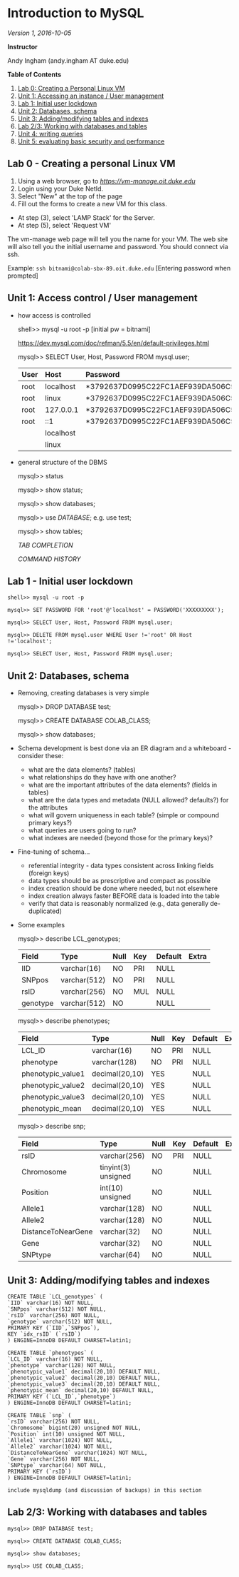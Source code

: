 Introduction to MySQL
=====================

*Version 1, 2016-10-05*

**Instructor**

Andy Ingham (andy.ingham AT duke.edu)

**Table of Contents**

1. [Lab 0: Creating a Personal Linux VM](#lab0)
2. [Unit 1: Accessing an instance / User management](#unit1)
3. [Lab 1: Initial user lockdown](#lab1)
4. [Unit 2: Databases, schema](#unit2)
5. [Unit 3: Adding/modifying tables and indexes](#unit3)
6. [Lab 2/3: Working with databases and tables](#lab2/3)
7. [Unit 4: writing queries](#unit4)
8. [Unit 5: evaluating basic security and performance](#unit5)


<a name='lab0'></a>
## Lab 0 - Creating a personal Linux VM

1. Using a web browser, go to *https://vm-manage.oit.duke.edu*
2. Login using your Duke NetId.
3. Select "New" at the top of the page
4. Fill out the forms to create a new VM for this class.
  * At step (3), select 'LAMP Stack' for the Server.
  * At step (5), select 'Request VM'

The vm-manage web page will tell you the name for your VM. The web site will also tell you the initial username and password. You should connect via ssh.

Example: `ssh bitnami@colab-sbx-89.oit.duke.edu` [Entering password when prompted]


<a name='unit1'></a>
## Unit 1: Access control / User management
  * how access is controlled
  
  	shell>> mysql -u root -p
	[initial pw = bitnami]
		
  	https://dev.mysql.com/doc/refman/5.5/en/default-privileges.html

	mysql>> SELECT User, Host, Password FROM mysql.user;

	| User | Host      | Password                                  |
	|:-----|:----------|:------------------------------------------|
	| root | localhost | *3792637D0995C22FC1AEF939DA506C5011EF2856 |
	| root | linux     | *3792637D0995C22FC1AEF939DA506C5011EF2856 |
	| root | 127.0.0.1 | *3792637D0995C22FC1AEF939DA506C5011EF2856 |
	| root | ::1       | *3792637D0995C22FC1AEF939DA506C5011EF2856 |
	|      | localhost |                                           |
	|      | linux     |                                           |

	
  * general structure of the DBMS
  
	mysql>> status

	mysql>> show status;

	mysql>> show databases;

	mysql>> use *DATABASE*;
		e.g. use test;

	mysql>> show tables;
	  	
	*TAB COMPLETION*
	
	*COMMAND HISTORY*


<a name='lab1'></a>
## Lab 1 - Initial user lockdown
	
	shell>> mysql -u root -p
	
	mysql>> SET PASSWORD FOR 'root'@'localhost' = PASSWORD('XXXXXXXXX');

	mysql>> SELECT User, Host, Password FROM mysql.user;
		
	mysql>> DELETE FROM mysql.user WHERE User !='root' OR Host !='localhost';

	mysql>> SELECT User, Host, Password FROM mysql.user;


<a name='unit2'></a>
## Unit 2: Databases, schema
  * Removing, creating databases is very simple
  
	mysql>> DROP DATABASE test;
	
	mysql>> CREATE DATABASE COLAB_CLASS;

	mysql>> show databases;
	
  * Schema development is best done via an ER diagram and a whiteboard - consider these:
	- what are the data elements? (tables)
	- what relationships do they have with one another?
	- what are the important attributes of the data elements? (fields in tables)
	- what are the data types and metadata (NULL allowed? defaults?) for the attributes
	- what will govern uniqueness in each table? (simple or compound primary keys?)
	- what queries are users going to run?
	- what indexes are needed (beyond those for the primary keys)?
	
  * Fine-tuning of schema...
	- referential integrity - data types consistent across linking fields (foreign keys)
	- data types should be as prescriptive and compact as possible
	- index creation should be done where needed, but not elsewhere
	- index creation always faster BEFORE data is loaded into the table
	- verify that data is reasonably normalized (e.g., data generally de-duplicated)

  * Some examples
  
	mysql>> describe LCL_genotypes;

	| Field    | Type         | Null | Key | Default | Extra |
	|:---------|:-------------|:-----|:----|:--------|:------|
	| IID      | varchar(16)  | NO   | PRI | NULL    |       |
	| SNPpos   | varchar(512) | NO   | PRI | NULL    |       |
	| rsID     | varchar(256) | NO   | MUL | NULL    |       |
	| genotype | varchar(512) | NO   |     | NULL    |       |

	mysql>> describe phenotypes;

	| Field             | Type           | Null | Key | Default | Extra |
	|:------------------|:---------------|:-----|:----|:--------|:------|
	| LCL\_ID            | varchar(16)    | NO   | PRI | NULL    |       |
	| phenotype         | varchar(128)   | NO   | PRI | NULL    |       |
	| phenotypic\_value1 | decimal(20,10) | YES  |     | NULL    |       |
	| phenotypic\_value2 | decimal(20,10) | YES  |     | NULL    |       |
	| phenotypic\_value3 | decimal(20,10) | YES  |     | NULL    |       |
	| phenotypic_mean   | decimal(20,10) | YES  |     | NULL    |       |

	mysql>> describe snp;

	| Field              | Type                | Null | Key | Default | Extra |
	|:-------------------|:--------------------|:-----|:----|:--------|:------|
	| rsID               | varchar(256)        | NO   | PRI | NULL    |       |
	| Chromosome         | tinyint(3) unsigned | NO   |     | NULL    |       |
	| Position           | int(10) unsigned    | NO   |     | NULL    |       |
	| Allele1            | varchar(128)        | NO   |     | NULL    |       |
	| Allele2            | varchar(128)        | NO   |     | NULL    |       |
	| DistanceToNearGene | varchar(32)         | NO   |     | NULL    |       |
	| Gene               | varchar(32)         | NO   |     | NULL    |       |
	| SNPtype            | varchar(64)         | NO   |     | NULL    |       |


<a name='unit3'></a>
## Unit 3: Adding/modifying tables and indexes

	CREATE TABLE `LCL_genotypes` (
	`IID` varchar(16) NOT NULL,
	`SNPpos` varchar(512) NOT NULL,
	`rsID` varchar(256) NOT NULL,
	`genotype` varchar(512) NOT NULL,
	PRIMARY KEY (`IID`,`SNPpos`),
	KEY `idx_rsID` (`rsID`)
	) ENGINE=InnoDB DEFAULT CHARSET=latin1;

	CREATE TABLE `phenotypes` (
	`LCL_ID` varchar(16) NOT NULL,
	`phenotype` varchar(128) NOT NULL,
	`phenotypic_value1` decimal(20,10) DEFAULT NULL,
	`phenotypic_value2` decimal(20,10) DEFAULT NULL,
	`phenotypic_value3` decimal(20,10) DEFAULT NULL,
	`phenotypic_mean` decimal(20,10) DEFAULT NULL,
	PRIMARY KEY (`LCL_ID`,`phenotype`)
	) ENGINE=InnoDB DEFAULT CHARSET=latin1;

	CREATE TABLE `snp` (
	`rsID` varchar(256) NOT NULL,
	`Chromosome` bigint(20) unsigned NOT NULL,
	`Position` int(10) unsigned NOT NULL,
	`Allele1` varchar(1024) NOT NULL,
	`Allele2` varchar(1024) NOT NULL,
	`DistanceToNearGene` varchar(1024) NOT NULL,
	`Gene` varchar(256) NOT NULL,
	`SNPtype` varchar(64) NOT NULL,
	PRIMARY KEY (`rsID`)
	) ENGINE=InnoDB DEFAULT CHARSET=latin1;

	include mysqldump (and discussion of backups) in this section
	
	
<a name='lab2/3'></a>
## Lab 2/3: Working with databases and tables

	mysql>> DROP DATABASE test;
	
	mysql>> CREATE DATABASE COLAB_CLASS;

	mysql>> show databases;
	
	mysql>> USE COLAB_CLASS;
